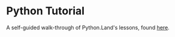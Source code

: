 # Python Tutorial
A self-guided walk-through of Python.Land's lessons, found [here](https://python.land/).
